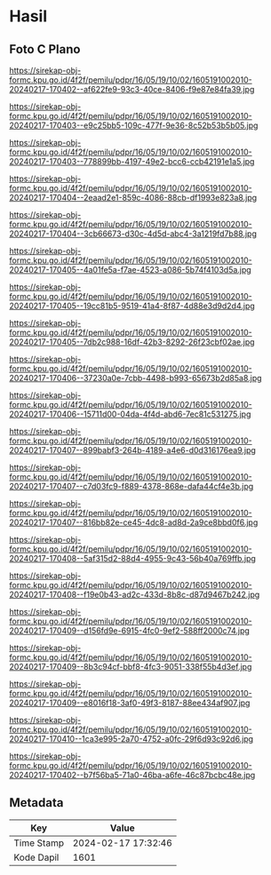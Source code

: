 # Hasil

## Foto C Plano

https://sirekap-obj-formc.kpu.go.id/4f2f/pemilu/pdpr/16/05/19/10/02/1605191002010-20240217-170402--af622fe9-93c3-40ce-8406-f9e87e84fa39.jpg

https://sirekap-obj-formc.kpu.go.id/4f2f/pemilu/pdpr/16/05/19/10/02/1605191002010-20240217-170403--e9c25bb5-109c-477f-9e36-8c52b53b5b05.jpg

https://sirekap-obj-formc.kpu.go.id/4f2f/pemilu/pdpr/16/05/19/10/02/1605191002010-20240217-170403--778899bb-4197-49e2-bcc6-ccb42191e1a5.jpg

https://sirekap-obj-formc.kpu.go.id/4f2f/pemilu/pdpr/16/05/19/10/02/1605191002010-20240217-170404--2eaad2e1-859c-4086-88cb-df1993e823a8.jpg

https://sirekap-obj-formc.kpu.go.id/4f2f/pemilu/pdpr/16/05/19/10/02/1605191002010-20240217-170404--3cb66673-d30c-4d5d-abc4-3a1219fd7b88.jpg

https://sirekap-obj-formc.kpu.go.id/4f2f/pemilu/pdpr/16/05/19/10/02/1605191002010-20240217-170405--4a01fe5a-f7ae-4523-a086-5b74f4103d5a.jpg

https://sirekap-obj-formc.kpu.go.id/4f2f/pemilu/pdpr/16/05/19/10/02/1605191002010-20240217-170405--19cc81b5-9519-41a4-8f87-4d88e3d9d2d4.jpg

https://sirekap-obj-formc.kpu.go.id/4f2f/pemilu/pdpr/16/05/19/10/02/1605191002010-20240217-170405--7db2c988-16df-42b3-8292-26f23cbf02ae.jpg

https://sirekap-obj-formc.kpu.go.id/4f2f/pemilu/pdpr/16/05/19/10/02/1605191002010-20240217-170406--37230a0e-7cbb-4498-b993-65673b2d85a8.jpg

https://sirekap-obj-formc.kpu.go.id/4f2f/pemilu/pdpr/16/05/19/10/02/1605191002010-20240217-170406--15711d00-04da-4f4d-abd6-7ec81c531275.jpg

https://sirekap-obj-formc.kpu.go.id/4f2f/pemilu/pdpr/16/05/19/10/02/1605191002010-20240217-170407--899babf3-264b-4189-a4e6-d0d316176ea9.jpg

https://sirekap-obj-formc.kpu.go.id/4f2f/pemilu/pdpr/16/05/19/10/02/1605191002010-20240217-170407--c7d03fc9-f889-4378-868e-dafa44cf4e3b.jpg

https://sirekap-obj-formc.kpu.go.id/4f2f/pemilu/pdpr/16/05/19/10/02/1605191002010-20240217-170407--816bb82e-ce45-4dc8-ad8d-2a9ce8bbd0f6.jpg

https://sirekap-obj-formc.kpu.go.id/4f2f/pemilu/pdpr/16/05/19/10/02/1605191002010-20240217-170408--5af315d2-88d4-4955-9c43-56b40a769ffb.jpg

https://sirekap-obj-formc.kpu.go.id/4f2f/pemilu/pdpr/16/05/19/10/02/1605191002010-20240217-170408--f19e0b43-ad2c-433d-8b8c-d87d9467b242.jpg

https://sirekap-obj-formc.kpu.go.id/4f2f/pemilu/pdpr/16/05/19/10/02/1605191002010-20240217-170409--d156fd9e-6915-4fc0-9ef2-588ff2000c74.jpg

https://sirekap-obj-formc.kpu.go.id/4f2f/pemilu/pdpr/16/05/19/10/02/1605191002010-20240217-170409--8b3c94cf-bbf8-4fc3-9051-338f55b4d3ef.jpg

https://sirekap-obj-formc.kpu.go.id/4f2f/pemilu/pdpr/16/05/19/10/02/1605191002010-20240217-170409--e8016f18-3af0-49f3-8187-88ee434af907.jpg

https://sirekap-obj-formc.kpu.go.id/4f2f/pemilu/pdpr/16/05/19/10/02/1605191002010-20240217-170410--1ca3e995-2a70-4752-a0fc-29f6d93c92d6.jpg

https://sirekap-obj-formc.kpu.go.id/4f2f/pemilu/pdpr/16/05/19/10/02/1605191002010-20240217-170402--b7f56ba5-71a0-46ba-a6fe-46c87bcbc48e.jpg


## Metadata

| Key        | Value               |
| ---------- | ------------------- |
| Time Stamp | 2024-02-17 17:32:46 |
| Kode Dapil | 1601                |



